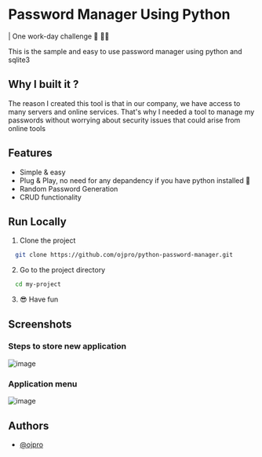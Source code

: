 
# Password Manager Using Python

|   One work-day challenge 💪 🦸‍♂️

This is the sample and easy to use password manager using python and sqlite3

## Why I built it ?

The reason I created this tool is that in our company, we have access to many servers and online services. That's why I needed a tool to manage my passwords without worrying about security issues that could arise from online tools

## Features

- Simple & easy
- Plug & Play, no need for any depandency if you have python installed 🚀
- Random Password Generation
- CRUD functionality


## Run Locally

1. Clone the project

```bash
  git clone https://github.com/ojpro/python-password-manager.git
```

2. Go to the project directory

```bash
  cd my-project
```

3. 😎 Have fun


## Screenshots
### Steps to store new application
![image](https://user-images.githubusercontent.com/108437129/230873265-8c93b9a0-d671-45b0-98ee-e3ce34af8f52.png)
### Application menu
![image](https://user-images.githubusercontent.com/108437129/230873280-f483a590-74e1-42c6-b5ca-23356f3c694b.png)


## Authors

- [@ojpro](https://www.github.com/ojpro)

